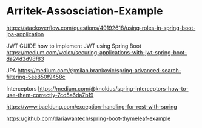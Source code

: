 # Arritek-Assosciation-Example

https://stackoverflow.com/questions/49192618/using-roles-in-spring-boot-jpa-application

JWT GUIDE how to implement JWT using Spring Boot 
https://medium.com/wolox/securing-applications-with-jwt-spring-boot-da24d3d98f83

JPA
https://medium.com/@milan.brankovic/spring-advanced-search-filtering-5ee850f9458c

Interceptors
https://medium.com/@knoldus/spring-interceptors-how-to-use-them-correctly-7cd5a6da7b19


https://www.baeldung.com/exception-handling-for-rest-with-spring



https://github.com/dariawantech/spring-boot-thymeleaf-example
